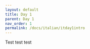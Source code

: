 ```yaml
---
layout: default
title: Day 1
parent: Day 1
nav_order: 1
permalink: /docs/italian/itday1intro
---
```


Test test test
